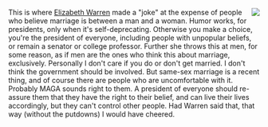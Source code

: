 <img src="http://scripting.com/images/2019/06/05/elizabethWarren.png" border="0" align="right">This is where <a href="https://www.cnn.com/2019/10/10/politics/warren-jokes-at-lgbtq-town-hall/index.html">Elizabeth Warren</a> made a "joke" at the expense of people who believe marriage is between a man and a woman. Humor works, for presidents, only when it's self-deprecating. Otherwise you make a choice, you're the president of everyone, including people with unpopular beliefs, or remain a senator or college professor. Further she throws this at men, for some reason, as if men are the ones who think this about marriage, exclusively. Personally I don't care if you do or don't get married. I don't think the government should be involved. But same-sex marriage is a recent thing, and of course there are people who are uncomfortable with it. Probably MAGA sounds right to them. A president of everyone should re-assure them that they have the right to their belief, and can live their lives accordingly, but they can't control other people. Had Warren said that, that way (without the putdowns) I would have cheered. 
